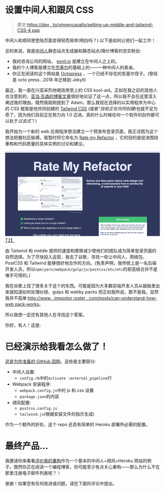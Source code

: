 # 设置中间人和跟风 CSS

> 原文:[https://dev . to/vinneycavallo/setting-up-middle-and-tailwind-CSS-4 pap](https://dev.to/vinneycavallo/setting-up-middleman-and-tailwind-css-4pap)

中间人和顺风使登陆页面变得轻而易举(明白吗？).以下是如何让他们一起工作！

总的来说，我是[中间人](https://middlemanapp.com/)静态站点生成器和静态站点/降价博客的忠实粉丝:

*   我的咨询公司的网站， [exnil.io](http://exnil.io) 是建立在中间人之上的。
*   我的个人博客是建立在[杰基尔](https://jekyllrb.com/)的基础上的——一种中间人的表亲。
*   你正在阅读的这个网站是 [Octopress](http://octopress.org/) ，一个已经不存在的哲基尔侄子。(曾经是 octo press…2018 年迁移到 Jekyll)

最近，我一直在兴高采烈地喝效用至上的 CSS kool-aid。正如在我之前的其他人也注意到的，[亚当·瓦森的博客文章](https://adamwathan.me/css-utility-classes-and-separation-of-concerns/)很好地论证了这一点，所以我不会在这里深入阐述我的理由。既然我刚刚提到了 Adam，那么我现在选择的以实用程序为中心的 CSS 框架是他共同创建的 [Tailwind CSS](https://tailwindcss.com/) (或者“*目前正在共同创建*)也就不足为奇了，因为他们目前正在努力向 1.0 迈进。真的什么时候任何一个软件的创作都可以处于*过去式*？)

我开始为一个新的 web 应用程序想法建立一个预发布登录页面，我正试图为这个想法把握社区脉搏。我暂时将它命名为 [Rate my Refactor](http://www.ratemyrefactor.com) ，它的目的是促进围绕重构和代码质量的具体实例的讨论和建议。

[![Rate my Refactor screenshot](img/3aefba075919af5b0dcd6a3ae510978f.png)T2】](https://res.cloudinary.com/practicaldev/image/fetch/s--DDOJjfl2--/c_limit%2Cf_auto%2Cfl_progressive%2Cq_auto%2Cw_880/http://vcavallo.github.img/rmr-screenshot.png)

由 Tailwind 和 middle 提供的速度和摩擦减少使他们的团队成为简单登录页面的自然选择。为了尽快投入运营，我去了谷歌，寻找一些让中间人、网络包、PostCSS 和 Tailwind 能够很好地合作的方向。(免责声明，我传统上是一名后端开发人员，所以`npm/yarn/webpack/gulp/js/postcss/etc/etc`的邪恶结合并不是唾手可得的。)

我在谷歌上找了很多关于这个的东西。可能是因为大多数前端开发人员从娘胎里出来就知道如何处理纱球、gulps 和 webby packs 但正如我所说，那不是我。显然我并不孤单:[http://www . impostor roster . com/posts/can-understand-how-web pack-works](http://www.impostorroster.com/posts/cannot-understand-how-webpack-works)。

所以我想一定还有其他人在寻找这个答案。

你好，有人！这是:

# 已经演示给我看怎么做了！

[这是为你准备的 GitHub 回购](https://github.com/vcavallo/middleman-and-tailwind)。这些是主要部分:

*   中间人设置:
    *   `config.rb`中的`activate :external_pipeline`行
*   Webpack 安装程序:
    *   `webpack.config.js`中的 js 和 css 设置
    *   `package.json`的内容
*   顺风配置:
    *   `postcss.config.js`
    *   `tailwind.js`(根据安装文件的指示生成)

作为一个额外的好处，这个 repo 还具有简单的 Heroku 部署所必需的配置。

# 最终产品…

我邀请你来看看[评价我的重构](http://www.ratemyrefactor.com)作为一个基本的中间人+顺风+Heroku 网站的例子。既然你正在阅读一个编程博客，你可能至少有点关心重构——那么为什么不在那里注册电子邮件列表呢？！

谢谢！如果您有任何改进或问题，请在下面的评论中提出。